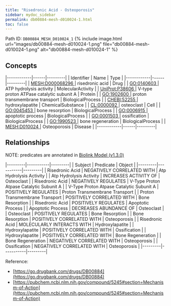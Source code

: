 ```yaml
---
title: "Risedronic Acid - Osteoporosis"
sidebar: mydoc_sidebar
permalink: db00884-mesh-d010024-1.html
toc: false 
---
```



Path ID: `DB00884_MESH_D010024_1`
{% include image.html url="images/db00884-mesh-d010024-1.png" file="db00884-mesh-d010024-1.png" alt="db00884-mesh-d010024-1" %}

## Concepts

|------------|------|---------|
| Identifier | Name | Type    |
|------------|------|---------|
| <a href="https://identifiers.org/MESH:D000068296">MESH:D000068296 </a> | risedronic acid | Drug |
| <a href="https://identifiers.org/GO:0140603">GO:0140603 </a> | ATP hydrolysis activity | MolecularActivity |
| <a href="https://identifiers.org/UniProt:P38606">UniProt:P38606 </a> | V-type proton ATPase catalytic subunit A | Protein |
| <a href="https://identifiers.org/GO:1902600">GO:1902600 </a> | proton transmembrane transport | BiologicalProcess |
| <a href="https://identifiers.org/CHEBI:52255">CHEBI:52255 </a> | hydroxylapatite | ChemicalSubstance |
| <a href="https://identifiers.org/CL:0000092">CL:0000092 </a> | osteoclast | Cell |
| <a href="https://identifiers.org/GO:0045453">GO:0045453 </a> | bone resorption | BiologicalProcess |
| <a href="https://identifiers.org/GO:0006915">GO:0006915 </a> | apoptotic process | BiologicalProcess |
| <a href="https://identifiers.org/GO:0001503">GO:0001503 </a> | ossification | BiologicalProcess |
| <a href="https://identifiers.org/GO:1990523">GO:1990523 </a> | bone regeneration | BiologicalProcess |
| <a href="https://identifiers.org/MESH:D010024">MESH:D010024 </a> | Osteoporosis | Disease |
|------------|------|---------|

## Relationships


NOTE: predicates are annotated in <a href="https://github.com/biolink/biolink-model/releases/tag/v1.3.0">Biolink Model (v1.3.0)</a>

|---------|-----------|---------|
| Subject | Predicate | Object  |
|---------|-----------|---------|
| Risedronic Acid | NEGATIVELY CORRELATED WITH | Atp Hydrolysis Activity |
| Atp Hydrolysis Activity | INCREASES ACTIVITY OF | Osteoclast |
| Risedronic Acid | NEGATIVELY REGULATES | V-Type Proton Atpase Catalytic Subunit A |
| V-Type Proton Atpase Catalytic Subunit A | POSITIVELY REGULATES | Proton Transmembrane Transport |
| Proton Transmembrane Transport | POSITIVELY CORRELATED WITH | Bone Resorption |
| Risedronic Acid | POSITIVELY REGULATES | Apoptotic Process |
| Apoptotic Process | DECREASES ABUNDANCE OF | Osteoclast |
| Osteoclast | POSITIVELY REGULATES | Bone Resorption |
| Bone Resorption | POSITIVELY CORRELATED WITH | Osteoporosis |
| Risedronic Acid | MOLECULARLY INTERACTS WITH | Hydroxylapatite |
| Hydroxylapatite | POSITIVELY CORRELATED WITH | Ossification |
| Hydroxylapatite | POSITIVELY CORRELATED WITH | Bone Regeneration |
| Bone Regeneration | NEGATIVELY CORRELATED WITH | Osteoporosis |
| Ossification | NEGATIVELY CORRELATED WITH | Osteoporosis |
|---------|-----------|---------|

Reference: 
  - [https://go.drugbank.com/drugs/DB00884](https://go.drugbank.com/drugs/DB00884)
  - [https://pubchem.ncbi.nlm.nih.gov/compound/5245#section=Mechanism-of-Action](https://pubchem.ncbi.nlm.nih.gov/compound/5245#section=Mechanism-of-Action)
